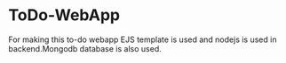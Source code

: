 ﻿# ToDo-WebApp
For making this to-do webapp EJS template is used and nodejs is used in backend.Mongodb database is also used.

